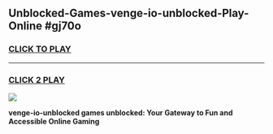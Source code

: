 
## Unblocked-Games-venge-io-unblocked-Play-Online #gj70o
<h3>
<a href="https://news.freeplayer.one?title=venge-io-unblocked&ref=3">CLICK TO PLAY</a></h3>
<hr>

<h3>
<a href="https://news.freeplayer.one?title=venge-io-unblocked&ref=3">CLICK 2 PLAY</a>
  
</h3>

<a href="https://news.freeplayer.one?title=venge-io-unblocked&ref=3"><img src="https://clearcache.store/games.png"></a>


**venge-io-unblocked games unblocked: Your Gateway to Fun and Accessible Online Gaming**
